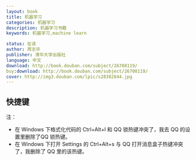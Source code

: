 ```yaml
---
layout: book
title: 机器学习
categories: 机器学习
description: 机器学习书籍
keywords: 机器学习,machine learn

status: 在读
author: 周志华
publisher: 清华大学出版社
language: 中文
download: http://book.douban.com/subject/26708119/
buy:download: http://book.douban.com/subject/26708119/
cover: http://img3.douban.com/lpic/s28382844.jpg
---
```


## 快捷键

注：

* 在 Windows 下格式化代码的 Ctrl+Alt+l 和 QQ 锁热键冲突了，我去 QQ 的设置里删除了QQ 锁热键。
* 在 Windows 下打开 Settings 的 Ctrl+Alt+s 与 QQ 打开消息盒子热键冲突了，我删除了 QQ 里的该热键。
